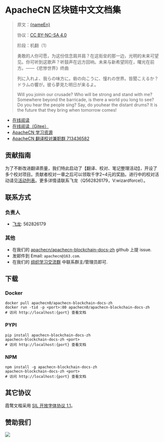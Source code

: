 <!--
    需要填充的占位符：
    
    README.md
    
        ApacheCN 区块链中文文档集：文档中文名
        {nameEn}：文档英文名
        {urlEn}：文档原始链接
        bcdoc：域名前缀
        飞龙：负责人名称
        飞龙：负责人 Github 用户名
        飞龙：负责人 QQ
        apachecn-blockchain-docs-zh：ApacheCN 的 Github 仓库名称
        apachecn-blockchain-docs-zh：DockerHub 仓库名称
        apachecn-blockchain-docs-zh：PYPI 包名称
        apachecn-blockchain-docs-zh：NPM 包名称
    
    CNAME
    
        bcdoc：域名前缀

    index.html
    
        ApacheCN 区块链中文文档集：文档中文名
        {color}：显示颜色
        apachecn-blockchain-docs-zh：ApacheCN 的 Github 仓库名称

    asset/docsify-apachecn-footer.js
    
        apachecn-blockchain-docs-zh：ApacheCN 的 Github 仓库名称
-->

# ApacheCN 区块链中文文档集

> 原文：[{nameEn}]({urlEn})
> 
> 协议：[CC BY-NC-SA 4.0](http://creativecommons.org/licenses/by-nc-sa/4.0/)
> 
> 阶段：机翻（1）
> 
> 勇敢的人你可愿，为这份信念肩并肩？在这街垒的那一边，光明的未来可望见。你可听到这歌声？听鼓声在远方回响。未来与新希望同在，曙光在前方。——《悲惨世界》终曲
> 
> 列に入れよ、我らの味方に。砦の向こうに、憧れの世界。皆聞こえるか？ドラムの響が。彼ら夢見た明日が来るよ。
> 
> Will you joinin our crusade? Who will be strong and stand with me? Somewhere beyond the barricade, is there a world you long to see? Do you hear the people sing? Say, do youhear the distant drums? It is the future that they bring when tomorrow comes!

* [在线阅读](https://bcdoc.apachecn.org)
* [在线阅读（Gitee）](https://apachecn.gitee.io/doc-template/)
* [ApacheCN 学习资源](http://docs.apachecn.org/)
* [ApacheCN 翻译校对兼职群 713436582](https://jq.qq.com/?_wv=1027&k=VSNtgpjb)

## 贡献指南

为了不断改进翻译质量，我们特此启动了【翻译、校对、笔记整理活动】，开设了多个校对项目。贡献者校对一章之后可以领取千字2\~4元的奖励。进行中的校对活动请见[活动列表](https://home.apachecn.org/#/docs/activity/docs-activity)。更多详情请联系飞龙（Q562826179，V:wizardforcel）。

## 联系方式

### 负责人

* [飞龙](https://github.com/wizardforcel): 562826179

### 其他

*   在我们的 [apachecn/apachecn-blockchain-docs-zh](https://github.com/apachecn/apachecn-blockchain-docs-zh) github 上提 issue.
*   发邮件到 Email: `apachecn@163.com`.
*   在我们的 [组织学习交流群](https://www.apachecn.org/#/docs/join) 中联系群主/管理员即可.

## 下载

### Docker

```
docker pull apachecn0/apachecn-blockchain-docs-zh
docker run -tid -p <port>:80 apachecn0/apachecn-blockchain-docs-zh
# 访问 http://localhost:{port} 查看文档
```

### PYPI

```
pip install apachecn-blockchain-docs-zh
apachecn-blockchain-docs-zh <port>
# 访问 http://localhost:{port} 查看文档
```

### NPM

```
npm install -g apachecn-blockchain-docs-zh
apachecn-blockchain-docs-zh <port>
# 访问 http://localhost:{port} 查看文档
```

## 其它协议

霞鹜文楷采用 [SIL 开放字体协议 1.1](https://github.com/lxgw/LxgwWenKai/blob/main/SIL_Open_Font_License_1.1.txt)。

## 赞助我们

![](http://data.apachecn.org/img/about/donate.jpg)
